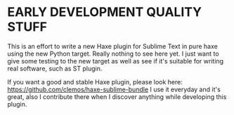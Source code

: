 # EARLY DEVELOPMENT QUALITY STUFF

This is an effort to write a new Haxe plugin for Sublime Text in pure haxe using the new Python target.
Really nothing to see here yet. I just want to give some testing to the new target as well as see if it's
suitable for writing real software, such as ST plugin.

If you want a good and stable Haxe plugin, please look here: https://github.com/clemos/haxe-sublime-bundle
I use it everyday and it's great, also I contribute there when I discover anything while developing this
plugin.
